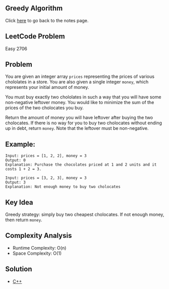 ## Greedy Algorithm
Click [here](../notes.md) to go back to the notes page.

## LeetCode Problem
Easy 2706

## Problem
You are given an integer array `prices` representing the prices of various chololates in a store. You are also given a single integer `money`, which represents your initial amount of money.

You must buy exactly two chololates in such a way that you will have some non-negative leftover money. You would like to minimize the sum of the prices of the two cholocates you buy.

Return the amount of money you will have leftover after buying the two cholocates. If there is no way for you to buy two cholocates without ending up in debt, return `money`. Note that the leftover must be non-negative.
  
## Example:
```
Input: prices = [1, 2, 2], money = 3
Output: 0
Explanation: Purchase the chocolates priced at 1 and 2 units and it costs 1 + 2 = 3.

Input: prices = [3, 2, 3], money = 3
Output: 3
Explanation: Not enough money to buy two cholocates
```

## Key Idea
Greedy strategy: simply buy two cheapest cholocates. If not enough money, then return `money`.

## Complexity Analysis
- Runtime Complexity: O(n)
- Space Complexity: O(1)

## Solution
- [C++](solution.cpp)
